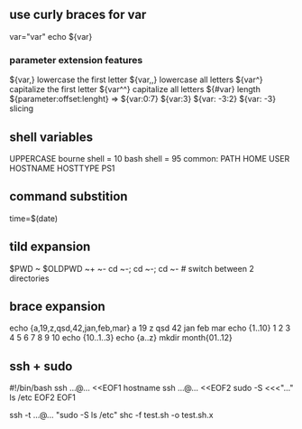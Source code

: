 ## use curly braces for var
var="var"
echo ${var}
### parameter extension features
${var,} lowercase the first letter
${var,,} lowercase all letters
${var^} capitalize the first letter
${var^^} capitalize all letters
${#var} length
${parameter:offset:lenght} => ${var:0:7} ${var:3} ${var: -3:2} ${var: -3} slicing

## shell variables 
UPPERCASE
bourne shell = 10
bash shell = 95
common: PATH HOME USER HOSTNAME HOSTTYPE PS1

## command substition
time=$(date)

## tild expansion
$PWD 
~
$OLDPWD ~+ ~-
cd ~-; cd ~-; cd ~- # switch between 2 directories

## brace expansion
echo {a,19,z,qsd,42,jan,feb,mar}
a 19 z qsd 42 jan feb mar
echo {1..10}
1 2 3 4 5 6 7 8 9 10
echo {10..1..3}
echo {a..z}
mkdir month{01..12}


## ssh + sudo
#!/bin/bash
ssh ...@... <<EOF1
hostname
ssh ...@... <<EOF2 
sudo -S <<<"..." ls /etc
EOF2
EOF1

ssh -t ...@... "sudo -S ls /etc"
shc -f test.sh -o test.sh.x
